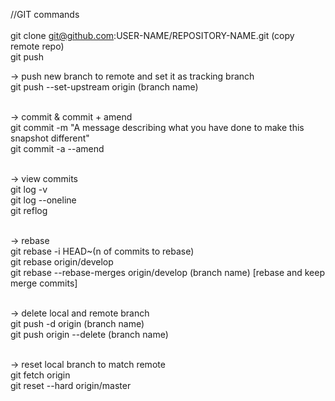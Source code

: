 //GIT commands<br>
<br>
git clone git@github.com:USER-NAME/REPOSITORY-NAME.git (copy remote repo)<br>
git push<br>

-> push new branch to remote and set it as tracking branch
<br>
git push --set-upstream origin (branch name)
<br>
<br>

-> commit & commit + amend
<br>
git commit -m "A message describing what you have done to make this snapshot different"
<br>
git commit -a --amend
<br>
<br>

-> view commits
<br>
git log -v
<br>
git log --oneline
<br>
git reflog
<br>
<br>

-> rebase
<br>
git rebase -i HEAD~(n of commits to rebase)
<br>
git rebase origin/develop
<br>
git rebase --rebase-merges origin/develop (branch name) [rebase and keep merge commits]
<br>
<br>

-> delete local and remote branch
<br>
git push -d origin (branch name)
<br>
git push origin --delete (branch name)
<br>
<br>

-> reset local branch to match remote
<br>
git fetch origin
<br>
git reset --hard origin/master
<br>
<br>

